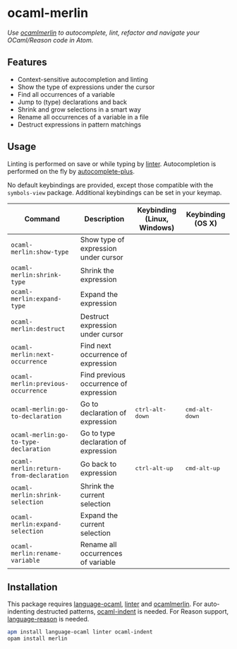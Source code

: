 # ocaml-merlin

_Use [ocamlmerlin] to autocomplete, lint, refactor and navigate your OCaml/Reason code in Atom._


## Features

* Context-sensitive autocompletion and linting
* Show the type of expressions under the cursor
* Find all occurrences of a variable
* Jump to (type) declarations and back
* Shrink and grow selections in a smart way
* Rename all occurrences of a variable in a file
* Destruct expressions in pattern matchings


## Usage

Linting is performed on save or while typing by [linter]. Autocompletion is performed on the fly by [autocomplete-plus].

No default keybindings are provided, except those compatible with the `symbols-view` package. Additional keybindings can be set in your keymap.

| Command                                | Description                            | Keybinding (Linux, Windows) | Keybinding (OS X)       |
| -------------------------------------- | -------------------------------------- | --------------------------- | ----------------------- |
| `ocaml-merlin:show-type`               | Show type of expression under cursor   |                             |                         |
| `ocaml-merlin:shrink-type`             | Shrink the expression                  |                             |                         |
| `ocaml-merlin:expand-type`             | Expand the expression                  |                             |                         |
| `ocaml-merlin:destruct`                | Destruct expression under cursor       |                             |                         |
| `ocaml-merlin:next-occurrence`         | Find next occurrence of expression     |                             |                         |
| `ocaml-merlin:previous-occurrence`     | Find previous occurrence of expression |                             |                         |
| `ocaml-merlin:go-to-declaration`       | Go to declaration of expression        | <kbd>ctrl-alt-down</kbd>    | <kbd>cmd-alt-down</kbd> |
| `ocaml-merlin:go-to-type-declaration`  | Go to type declaration of expression   |                             |                         |
| `ocaml-merlin:return-from-declaration` | Go back to expression                  | <kbd>ctrl-alt-up</kbd>      | <kbd>cmd-alt-up</kbd>   |
| `ocaml-merlin:shrink-selection`        | Shrink the current selection           |                             |                         |
| `ocaml-merlin:expand-selection`        | Expand the current selection           |                             |                         |
| `ocaml-merlin:rename-variable`         | Rename all occurrences of variable     |                             |                         |


## Installation

This package requires [language-ocaml], [linter] and [ocamlmerlin]. For auto-indenting destructed patterns, [ocaml-indent] is needed. For Reason support, [language-reason] is needed.

```sh
apm install language-ocaml linter ocaml-indent
opam install merlin
```

[ocamlmerlin]: https://github.com/the-lambda-church/merlin
[linter]: https://atom.io/packages/linter
[autocomplete-plus]: https://atom.io/packages/autocomplete-plus
[language-ocaml]: https://atom.io/packages/language-ocaml
[language-reason]: https://atom.io/packages/language-reason
[ocaml-indent]: https://atom.io/packages/ocaml-indent
